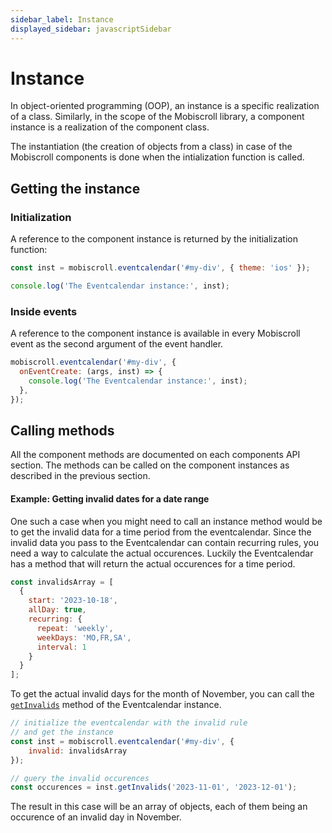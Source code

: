 ```yaml
---
sidebar_label: Instance
displayed_sidebar: javascriptSidebar
---
```


# Instance

In object-oriented programming (OOP), an instance is a specific realization of a class. Similarly, in the scope
of the Mobiscroll library, a component instance is a realization of the component class.

The instantiation (the creation of objects from a class) in case of the Mobiscroll components is done when the intialization function is called.

## Getting the instance

### Initialization

A reference to the component instance is returned by the initialization function:

```javascript
const inst = mobiscroll.eventcalendar('#my-div', { theme: 'ios' });

console.log('The Eventcalendar instance:', inst);
```

### Inside events

A reference to the component instance is available in every Mobiscroll event as the second argument of the event handler.

```javascript
mobiscroll.eventcalendar('#my-div', {
  onEventCreate: (args, inst) => {
    console.log('The Eventcalendar instance:', inst);
  },
});
```

## Calling methods

All the component methods are documented on each components API section. The methods can be called on the component instances as described in the previous section.

#### Example: Getting invalid dates for a date range

One such a case when you might need to call an instance method would be to get the invalid data for a time period from the eventcalendar. Since the invalid data you pass to the Eventcalendar can contain recurring rules, you need a way to calculate the actual occurences. Luckily the Eventcalendar has a method that will return the actual occurences for a time period.

```javascript title="Invalid rule that repeats on specific days"
const invalidsArray = [
  {
    start: '2023-10-18',
    allDay: true,
    recurring: {
      repeat: 'weekly',
      weekDays: 'MO,FR,SA',
      interval: 1
    }
  }
];
```

To get the actual invalid days for the month of November, you can call the [`getInvalids`](../eventcalendar/api.md#method-getInvalids) method of the Eventcalendar instance.

```javascript
// initialize the eventcalendar with the invalid rule
// and get the instance
const inst = mobiscroll.eventcalendar('#my-div', {
    invalid: invalidsArray
});

// query the invalid occurences
const occurences = inst.getInvalids('2023-11-01', '2023-12-01');
```

The result in this case will be an array of objects, each of them being an occurence of an invalid day in November.
